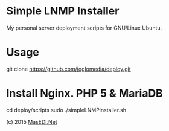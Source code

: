 Simple LNMP Installer
=====

My personal server deployment scripts for GNU/Linux Ubuntu.

Usage
=====

git clone https://github.com/joglomedia/deploy.git

# Install Nginx. PHP 5 &amp; MariaDB
cd deploy/scripts
sudo ./simpleLNMPinstaller.sh

(c) 2015
<a href="http://masedi.net/">MasEDI.Net</a>
